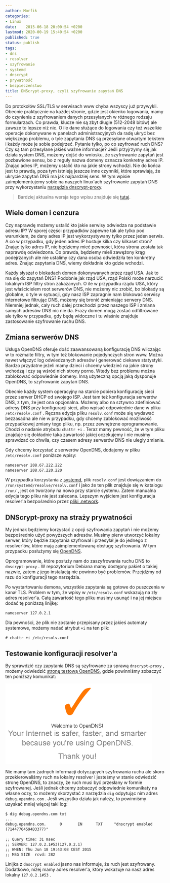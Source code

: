 ```yaml
---
author: Morfik
categories:
- Linux
date:    2015-06-18 20:00:54 +0200
lastmod: 2020-00-19 15:40:54 +0200
published: true
status: publish
tags:
- dns
- resolver
- szyfrowanie
- systemd
- dnscrypt
- prywatność
- bezpieczeństwo
title: DNScrypt-proxy, czyli szyfrowanie zapytań DNS
---
```


Do protokołów SSL/TLS w serwisach www chyba wszyscy już przywykli. Obecnie praktycznie na każdej
stronie, gdzie jest okienko logowania, mamy do czynienia z szyfrowaniem danych przesyłanych w
różnego rodzaju formularzach. Co prawda, klucze nie są zbyt długie (512-2048 bitów) ale zawsze to
lepsze niż nic. O ile dane służące do logowania czy też wszelkie operacje dokonywane w panelach
administracyjnych da radę ukryć bez większego problemu, o tyle zapytania DNS są przesyłane otwartym
tekstem i każdy może je sobie podejrzeć. Pytanie tylko, po co szyfrować ruch DNS? Czy są tam
przesyłane jakieś ważne informacje? Jeśli przyjrzymy się jak działa system DNS, możemy dojść do
wniosku, że szyfrowanie zapytań jest pozbawione sensu, bo z reguły nazwa domeny oznacza konkretny
adres IP. Znając adres IP, możemy ustalić kto na jakie strony wchodzi. Nie do końca jest to prawdą,
poza tym istnieją jeszcze inne czynniki, które sprawiają, że ukrycie zapytań DNS ma jak najbardziej
sens. W tym wpisie zaimplementujemy sobie na naszych linux'ach szyfrowanie zapytań DNS przy
wykorzystaniu [narzędzia dnscrypt-proxy][1].

<!--more-->

> Bardziej aktualna wersja tego wpisu znajduje się [tutaj][6].

## Wiele domen i cenzura

Czy naprawdę możemy ustalić kto jakie serwisy odwiedza na podstawie adresu IP? W sporej części
przypadków zapewne tak ale tylko pod warunkiem, że dany adres IP jest wykorzystywany tylko przez
jeden serwis. A co w przypadku, gdy jeden adres IP hostuje kilka czy kilkaset stron? Znając tylko
adres IP, nie będziemy mieć pewności, która strona została tak naprawdę odwiedzona. Co prawda,
będziemy mieli zawężony krąg podejrzanych ale nie ustalimy czy dana osoba odwiedziła ten konkretny
adres. Znając zapytania DNS, wiemy dokładnie kto gdzie wchodzi.

Każdy słyszał o blokadach domen dokonywanych przez rząd USA. Jak to ma się do zapytań DNS? Podobnie
jak rząd USA, rząd Polski może narzucić lokalnym ISP filtry stron zakazanych. O ile w przypadku
rządu USA, który jest właścicielem root serwerów DNS, nie możemy nic zrobić, bo blokady są
globalne, o tyle w sytuacji, gdy nasz ISP zapragnie nam blokować serwisy internetowe filtrując DNS,
możemy się bronić zmieniając serwery DNS. Niemniej jednak, cały ruch dalej przechodzi przez naszego
ISP i zmiana samych adresów DNS nic nie da. Frazy domen mogą zostać odfiltrowane ale tylko w
przypadku, gdy będą widoczne i tu właśnie znajduje zastosowanie szyfrowanie ruchu DNS.

## Zmiana serwerów DNS

Usługa OpenDNS oferuje dość zaawansowaną konfigurację DNS wliczając w to rozmaite filtry, w tym też
blokowanie pojedynczych stron www. Można nawet włączyć log odwiedzanych adresów i generować ciekawe
statystyki. Bardzo przydatne jeżeli mamy dzieci i chcemy wiedzieć na jakie strony wchodzą i czy są
wśród nich strony porno. Wtedy bez problemu można zablokować odpowiednie domeny. Inną użyteczną
opcją jaką dysponuje OpenDNS, to szyfrowanie zapytań DNS.

Obecnie każdy system operacyjny na starcie pobiera konfigurację sieci przez serwer DHCP od swojego
ISP. Jest tam też konfiguracja serwerów DNS, z tym, że jest ona opcjonalna. Możemy albo na sztywno
zdefiniować adresy DNS przy konfiguracji sieci, albo wpisać odpowiednie dane w pliku
`/etc/resolv.conf` . Ręczna edycja pliku `resolv.conf` może się wydawać bezzasadna ale nie w
przypadku, gdy chcemy zablokować możliwość przypadkowej zmiany tego pliku, np. przez zewnętrzne
oprogramowanie. Chodzi o nadanie atrybutu `chattr +i` . Teraz mamy pewność, że w tym pliku znajduje
się dokładnie taka zawartość jakiej oczekujemy i nie musimy sprawdzać co chwila, czy czasem adresy
serwerów DNS nie uległy zmianie.

Gdy chcemy korzystać z serwerów OpenDNS, dodajemy w pliku `/etc/resolv.conf` poniższe wpisy:

    nameserver 208.67.222.222
    nameserver 208.67.220.220

W przypadku korzystania z [systemd][2], plik `resolv.conf` jest dowiązaniem do
`/run/systemd/resolve/resolv.conf` i jako że ten plik znajduje się w katalogu `/run/` , jest on
tworzony na nowo przy starcie systemu. Zatem manualna edycja tego pliku nie jest zalecana. Lepszym
wyjściem jest konfiguracja resolver'a bezpośrednio przez [pliki .network][3].

## DNScrypt-proxy na straży prywatności

My jednak będziemy korzystać z opcji szyfrowania zapytań i nie możemy bezpośrednio użyć powyższych
adresów. Musimy pierw utworzyć lokalny serwer, który będzie zapytania szyfrował i przesyłał je do
jednego z resolver'ów, które mają zaimplementowaną obsługę szyfrowania. W tym przypadku posłużymy
się [OpenDNS][4].

Oprogramowanie, które posłuży nam do zaszyfrowania ruchu DNS to `dnscrypt-proxy` . W repozytorium
Debiana mamy dostępny pakiet o takiej nazwie, zatem z jego instalacją nie powinno być problemów.
Przejdźmy od razu do konfiguracji tego narzędzia.

Po wystartowaniu demona, wszystkie zapytania są gotowe do puszczenia w kanał TLS. Problem w tym, że
wpisy w `/etc/resolv.conf` wskazują na zły adres resolver'a. Całą zawartość tego pliku musimy usunąć
i na jej miejscu dodać tę poniższą linijkę:

    nameserver 127.0.2.1

Dla pewności, że plik nie zostanie przepisany przez jakieś automaty systemowe, możemy nadać atrybut
`+i` na ten plik:

    # chattr +i /etc/resolv.conf

## Testowanie konfiguracji resolver'a

By sprawdzić czy zapytania DNS są szyfrowane za sprawą `dnscrypt-proxy` , możemy odwiedzić [stronę
testową OpenDNS][5], gdzie powinniśmy zobaczyć ten poniższy komunikat:

![](/img/2015/06/1.test-konfiguracji-dnscrypt-proxy.png#medium)

Nie mamy tam żadnych informacji dotyczących szyfrowania ruchu ale skoro przekierowaliśmy ruch na
lokalny resolver i jesteśmy w stanie odwiedzić stronę OpenDNS, to znaczy, że ruch musi być przesłany
w formie szyfrowanej. Jeśli jednak chcemy zobaczyć odpowiednie komunikaty na własne oczy, to możemy
skorzystać z narzędzia `dig` odpytując nim adres `debug.opendns.com` . Jeśli wszystko działa jak
należy, to powinniśmy uzyskać mniej więcej taki log:

    $ dig debug.opendns.com txt
    ...
    debug.opendns.com.      0       IN      TXT     "dnscrypt enabled (71447764594D3377)"

    ;; Query time: 31 msec
    ;; SERVER: 127.0.2.1#53(127.0.2.1)
    ;; WHEN: Thu Jun 18 19:43:08 CEST 2015
    ;; MSG SIZE  rcvd: 282

Linijka z `dnscrypt enabled` jasno nas informuje, że ruch jest szyfrowany. Dodatkowo, niżej mamy
adres resolver'a, który wskazuje na nasz adres lokalny `127.0.2.1#53` .


[1]: https://dnscrypt.org/
[2]: https://www.freedesktop.org/wiki/Software/systemd/
[3]: https://www.freedesktop.org/software/systemd/man/systemd.network.html
[4]: https://www.opendns.com/
[5]: https://www.opendns.com/welcome/
[6]: /post/szyfrowany-dns-z-dnscrypt-proxy-i-dnsmasq-na-debian-linux/
